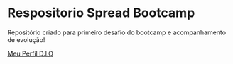 # Respositorio Spread Bootcamp

Repositório criado para primeiro desafio do bootcamp e acompanhamento de evolução!

[Meu Perfil D.I.O](https://web.dio.me/users/marquinholutero)
